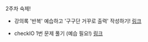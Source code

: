 2주차 숙제!


* 강의록 '반복' 예습하고 '구구단 거꾸로 출력' 작성하기!
<a href="https://aliwo.github.io/swblog/series/principles_of_python/loop/#break-%EB%B0%98%EB%B3%B5-%ED%83%88%EC%B6%9C" target="blank"> 링크 </a>

* checkIO 1번 문제 풀기 (예습 필요!)
<a href="https://py.checkio.org/en/mission/house-password/" target="_blank"> 링크 </a>



